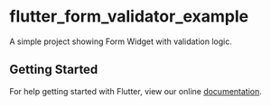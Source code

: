 # flutter_form_validator_example

A simple project showing Form Widget with validation logic.

## Getting Started

For help getting started with Flutter, view our online
[documentation](https://flutter.io/).
